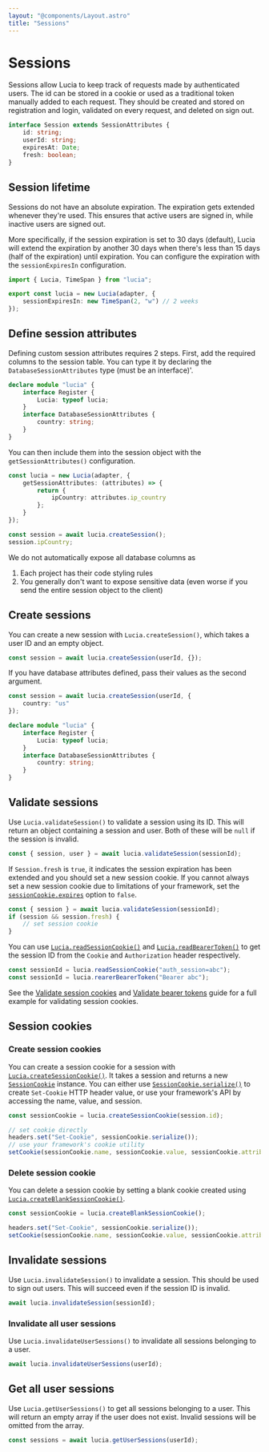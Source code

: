```yaml
---
layout: "@components/Layout.astro"
title: "Sessions"
---
```


# Sessions

Sessions allow Lucia to keep track of requests made by authenticated users. The id can be stored in a cookie or used as a traditional token manually added to each request. They should be created and stored on registration and login, validated on every request, and deleted on sign out.

```ts
interface Session extends SessionAttributes {
	id: string;
	userId: string;
	expiresAt: Date;
	fresh: boolean;
}
```

## Session lifetime

Sessions do not have an absolute expiration. The expiration gets extended whenever they're used. This ensures that active users are signed in, while inactive users are signed out.

More specifically, if the session expiration is set to 30 days (default), Lucia will extend the expiration by another 30 days when there's less than 15 days (half of the expiration) until expiration. You can configure the expiration with the `sessionExpiresIn` configuration.

```ts
import { Lucia, TimeSpan } from "lucia";

export const lucia = new Lucia(adapter, {
	sessionExpiresIn: new TimeSpan(2, "w") // 2 weeks
});
```

## Define session attributes

Defining custom session attributes requires 2 steps. First, add the required columns to the session table. You can type it by declaring the `DatabaseSessionAttributes` type (must be an interface)'.

```ts
declare module "lucia" {
	interface Register {
		Lucia: typeof lucia;
	}
	interface DatabaseSessionAttributes {
		country: string;
	}
}
```

You can then include them into the session object with the `getSessionAttributes()` configuration.

```ts
const lucia = new Lucia(adapter, {
	getSessionAttributes: (attributes) => {
		return {
			ipCountry: attributes.ip_country
		};
	}
});

const session = await lucia.createSession();
session.ipCountry;
```

We do not automatically expose all database columns as

1. Each project has their code styling rules
2. You generally don't want to expose sensitive data (even worse if you send the entire session object to the client)

## Create sessions

You can create a new session with `Lucia.createSession()`, which takes a user ID and an empty object.

```ts
const session = await lucia.createSession(userId, {});
```

If you have database attributes defined, pass their values as the second argument.

```ts
const session = await lucia.createSession(userId, {
	country: "us"
});

declare module "lucia" {
	interface Register {
		Lucia: typeof lucia;
	}
	interface DatabaseSessionAttributes {
		country: string;
	}
}
```

## Validate sessions

Use `Lucia.validateSession()` to validate a session using its ID. This will return an object containing a session and user. Both of these will be `null` if the session is invalid.

```ts
const { session, user } = await lucia.validateSession(sessionId);
```

If `Session.fresh` is `true`, it indicates the session expiration has been extended and you should set a new session cookie. If you cannot always set a new session cookie due to limitations of your framework, set the [`sessionCookie.expires`](/basics/configuration#sessioncookie) option to `false`.

```ts
const { session } = await lucia.validateSession(sessionId);
if (session && session.fresh) {
	// set session cookie
}
```

You can use [`Lucia.readSessionCookie()`](/reference/main/Lucia/readSessionCookie) and [`Lucia.readBearerToken()`](/reference/main/Lucia/readBearerToken) to get the session ID from the `Cookie` and `Authorization` header respectively.

```ts
const sessionId = lucia.readSessionCookie("auth_session=abc");
const sessionId = lucia.rearerBearerToken("Bearer abc");
```

See the [Validate session cookies](/guides/validate-session-cookies) and [Validate bearer tokens](/guides/validate-bearer-tokens) guide for a full example for validating session cookies.

## Session cookies

### Create session cookies

You can create a session cookie for a session with [`Lucia.createSessionCookie()`](/reference/main/Lucia/createSessionCookie). It takes a session and returns a new [`SessionCookie`](/reference/main/SessionCookie) instance. You can either use [`SessionCookie.serialize()`](https://oslo.js.org/reference/session/SessionCookie/serialize) to create `Set-Cookie` HTTP header value, or use your framework's API by accessing the name, value, and session.

```ts
const sessionCookie = lucia.createSessionCookie(session.id);

// set cookie directly
headers.set("Set-Cookie", sessionCookie.serialize());
// use your framework's cookie utility
setCookie(sessionCookie.name, sessionCookie.value, sessionCookie.attributes);
```

### Delete session cookie

You can delete a session cookie by setting a blank cookie created using [`Lucia.createBlankSessionCookie()`](/reference/main/Lucia/createBlankSessionCookie).

```ts
const sessionCookie = lucia.createBlankSessionCookie();

headers.set("Set-Cookie", sessionCookie.serialize());
setCookie(sessionCookie.name, sessionCookie.value, sessionCookie.attributes);
```

## Invalidate sessions

Use `Lucia.invalidateSession()` to invalidate a session. This should be used to sign out users. This will succeed even if the session ID is invalid.

```ts
await lucia.invalidateSession(sessionId);
```

### Invalidate all user sessions

Use `Lucia.invalidateUserSessions()` to invalidate all sessions belonging to a user.

```ts
await lucia.invalidateUserSessions(userId);
```

## Get all user sessions

Use `Lucia.getUserSessions()` to get all sessions belonging to a user. This will return an empty array if the user does not exist. Invalid sessions will be omitted from the array.

```ts
const sessions = await lucia.getUserSessions(userId);
```
